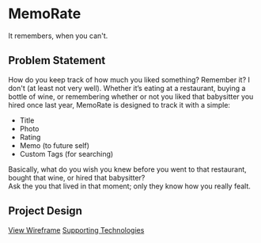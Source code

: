 # MemoRate 
It remembers, when you can't.

## Problem Statement
How do you keep track of how much you liked something? Remember it? I don't (at least not very well). Whether it’s eating at a restaurant, buying a bottle of wine, or remembering whether or not you liked that babysitter you hired once last year, MemoRate is designed to track it with a simple:
- Title
- Photo
- Rating
- Memo (to future self)
- Custom Tags (for searching)

Basically, what do you wish you knew before you went to that restaurant, bought that wine, or hired that babysitter?  
Ask the you that lived in that moment; only they know how you really fealt.

## Project Design
[View Wireframe](MemoRate_Wireframe.pdf)
[Supporting Technologies](integrations.md)


